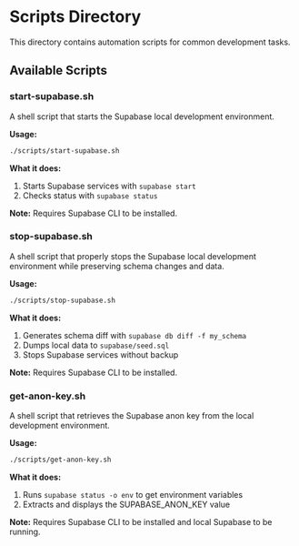 # Scripts Directory

This directory contains automation scripts for common development tasks.

## Available Scripts

### start-supabase.sh
A shell script that starts the Supabase local development environment.

**Usage:**
```bash
./scripts/start-supabase.sh
```

**What it does:**
1. Starts Supabase services with `supabase start`
2. Checks status with `supabase status`

**Note:** Requires Supabase CLI to be installed.

### stop-supabase.sh
A shell script that properly stops the Supabase local development environment while preserving schema changes and data.

**Usage:**
```bash
./scripts/stop-supabase.sh
```

**What it does:**
1. Generates schema diff with `supabase db diff -f my_schema`
2. Dumps local data to `supabase/seed.sql`
3. Stops Supabase services without backup

**Note:** Requires Supabase CLI to be installed.

### get-anon-key.sh
A shell script that retrieves the Supabase anon key from the local development environment.

**Usage:**
```bash
./scripts/get-anon-key.sh
```

**What it does:**
1. Runs `supabase status -o env` to get environment variables
2. Extracts and displays the SUPABASE_ANON_KEY value

**Note:** Requires Supabase CLI to be installed and local Supabase to be running.
```